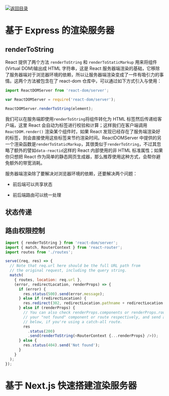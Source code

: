[![返回目录](https://i.postimg.cc/50XLzC7C/image.png)](https://github.com/wx-chevalier/Web-Series)

# 基于 Express 的渲染服务器

## renderToString

React 提供了两个方法 `renderToString` 和 `renderToStaticMarkup` 用来将组件(Virtual DOM)输出成 HTML 字符串，这是 React 服务器端渲染的基础，它移除了服务器端对于浏览器环境的依赖，所以让服务器端渲染变成了一件有吸引力的事情。这两个方法被包含在了 react-dom 仓库中，可以通过如下方式引入与使用：

```js
import ReactDOMServer from 'react-dom/server';

var ReactDOMServer = require('react-dom/server');

ReactDOMServer.renderToString(element);
```

我们可以在服务端即使用`renderToString`将组件转化为 HTML 标签然后传递给客户端，这里 React 会自动为标签进行校验和计算；这样我们在客户端调用 `ReactDOM.render()` 渲染某个组件时，如果 React 发现已经存在了服务端渲染好的标签，则会直接使用这些标签来节约渲染时间。ReactDOMServer 中提供的另一个渲染函数是`renderToStaticMarkup`，其很类似于`renderToString`，不过其忽略了额外的譬如`data-reactid`这样的 React 内部使用的非 HTML 标准属性；如果你只想把 React 作为简单的静态网页生成器，那么推荐使用这种方式，会帮你避免额外的带宽消耗。

服务器端渲染除了要解决对浏览器环境的依赖，还要解决两个问题：

- 前后端可以共享状态

- 前后端路由可以统一处理

## 状态传递

## 路由权限控制

```js
import { renderToString } from 'react-dom/server';
import { match, RouterContext } from 'react-router';
import routes from './routes';

serve((req, res) => {
  // Note that req.url here should be the full URL path from
  // the original request, including the query string.
  match(
    { routes, location: req.url },
    (error, redirectLocation, renderProps) => {
      if (error) {
        res.status(500).send(error.message);
      } else if (redirectLocation) {
        res.redirect(302, redirectLocation.pathname + redirectLocation.search);
      } else if (renderProps) {
        // You can also check renderProps.components or renderProps.routes for
        // your "not found" component or route respectively, and send a 404 as
        // below, if you're using a catch-all route.
        res
          .status(200)
          .send(renderToString(<RouterContext {...renderProps} />));
      } else {
        res.status(404).send('Not found');
      }
    }
  );
});
```

# 基于 Next.js 快速搭建渲染服务器
